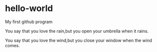 # hello-world
My first github program

You say that you love the rain,but you open your umbrella when it rains.

You say that you love the wind,but you close your window when the wind comes.
